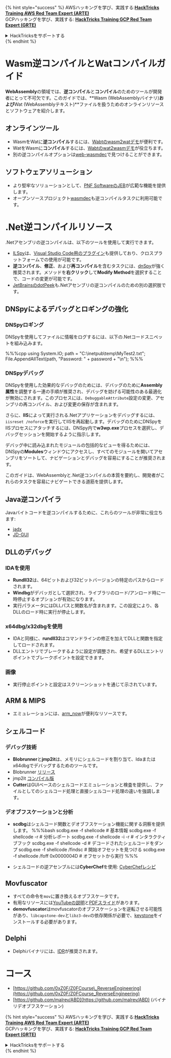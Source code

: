 {% hint style="success" %}
AWSハッキングを学び、実践する:<img src="/.gitbook/assets/arte.png" alt="" data-size="line">[**HackTricks Training AWS Red Team Expert (ARTE)**](https://training.hacktricks.xyz/courses/arte)<img src="/.gitbook/assets/arte.png" alt="" data-size="line">\
GCPハッキングを学び、実践する: <img src="/.gitbook/assets/grte.png" alt="" data-size="line">[**HackTricks Training GCP Red Team Expert (GRTE)**<img src="/.gitbook/assets/grte.png" alt="" data-size="line">](https://training.hacktricks.xyz/courses/grte)

<details>

<summary>HackTricksをサポートする</summary>

* [**サブスクリプションプラン**](https://github.com/sponsors/carlospolop)を確認してください!
* **💬 [**Discordグループ**](https://discord.gg/hRep4RUj7f)または[**Telegramグループ**](https://t.me/peass)に参加するか、**Twitter** 🐦 [**@hacktricks\_live**](https://twitter.com/hacktricks\_live)**をフォローしてください。**
* **[**HackTricks**](https://github.com/carlospolop/hacktricks)および[**HackTricks Cloud**](https://github.com/carlospolop/hacktricks-cloud)のGitHubリポジトリにPRを提出してハッキングトリックを共有してください。**

</details>
{% endhint %}

# Wasm逆コンパイルとWatコンパイルガイド

**WebAssembly**の領域では、**逆コンパイル**と**コンパイル**のためのツールが開発者にとって不可欠です。このガイドでは、**Wasm (WebAssemblyバイナリ)**および**Wat (WebAssemblyテキスト)**ファイルを扱うためのオンラインリソースとソフトウェアを紹介します。

## オンラインツール

- WasmをWatに**逆コンパイル**するには、[Wabtのwasm2watデモ](https://webassembly.github.io/wabt/demo/wasm2wat/index.html)が便利です。
- WatをWasmに**コンパイル**するには、[Wabtのwat2wasmデモ](https://webassembly.github.io/wabt/demo/wat2wasm/)が役立ちます。
- 別の逆コンパイルオプションは[web-wasmdec](https://wwwg.github.io/web-wasmdec/)で見つけることができます。

## ソフトウェアソリューション

- より堅牢なソリューションとして、[PNF SoftwareのJEB](https://www.pnfsoftware.com/jeb/demo)が広範な機能を提供します。
- オープンソースプロジェクト[wasmdec](https://github.com/wwwg/wasmdec)も逆コンパイルタスクに利用可能です。

# .Net逆コンパイルリソース

.Netアセンブリの逆コンパイルは、以下のツールを使用して実行できます。

- [ILSpy](https://github.com/icsharpcode/ILSpy)は、[Visual Studio Code用のプラグイン](https://github.com/icsharpcode/ilspy-vscode)も提供しており、クロスプラットフォームでの使用が可能です。
- **逆コンパイル**、**修正**、および**再コンパイル**を含むタスクには、[dnSpy](https://github.com/0xd4d/dnSpy/releases)が強く推奨されます。メソッドを**右クリック**して**Modify Method**を選択することで、コードの変更が可能です。
- [JetBrainsのdotPeek](https://www.jetbrains.com/es-es/decompiler/)も.Netアセンブリの逆コンパイルのための別の選択肢です。

## DNSpyによるデバッグとロギングの強化

### DNSpyロギング
DNSpyを使用してファイルに情報をログするには、以下の.Netコードスニペットを組み込みます。

%%%cpp
using System.IO;
path = "C:\\inetpub\\temp\\MyTest2.txt";
File.AppendAllText(path, "Password: " + password + "\n");
%%%

### DNSpyデバッグ
DNSpyを使用した効果的なデバッグのためには、デバッグのために**Assembly属性**を調整する一連の手順が推奨され、デバッグを妨げる可能性のある最適化が無効にされます。このプロセスには、`DebuggableAttribute`設定の変更、アセンブリの再コンパイル、および変更の保存が含まれます。

さらに、**IIS**によって実行される.Netアプリケーションをデバッグするには、`iisreset /noforce`を実行してIISを再起動します。デバッグのためにDNSpyをIISプロセスにアタッチするには、DNSpy内で**w3wp.exe**プロセスを選択し、デバッグセッションを開始するように指示します。

デバッグ中に読み込まれたモジュールの包括的なビューを得るためには、DNSpyの**Modules**ウィンドウにアクセスし、すべてのモジュールを開いてアセンブリをソートして、ナビゲーションとデバッグを容易にすることが推奨されます。

このガイドは、WebAssemblyと.Net逆コンパイルの本質を要約し、開発者がこれらのタスクを容易にナビゲートできる道筋を提供します。

## **Java逆コンパイラ**
Javaバイトコードを逆コンパイルするために、これらのツールが非常に役立ちます:
- [jadx](https://github.com/skylot/jadx)
- [JD-GUI](https://github.com/java-decompiler/jd-gui/releases)

## **DLLのデバッグ**
### IDAを使用
- **Rundll32**は、64ビットおよび32ビットバージョンの特定のパスからロードされます。
- **Windbg**がデバッガとして選択され、ライブラリのロード/アンロード時に一時停止するオプションが有効になります。
- 実行パラメータにはDLLパスと関数名が含まれます。この設定により、各DLLのロード時に実行が停止します。

### x64dbg/x32dbgを使用
- IDAと同様に、**rundll32**はコマンドラインの修正を加えてDLLと関数を指定してロードされます。
- DLLエントリでブレークするように設定が調整され、希望するDLLエントリポイントでブレークポイントを設定できます。

### 画像
- 実行停止ポイントと設定はスクリーンショットを通じて示されています。

## **ARM & MIPS**
- エミュレーションには、[arm_now](https://github.com/nongiach/arm_now)が便利なリソースです。

## **シェルコード**
### デバッグ技術
- **Blobrunner**と**jmp2it**は、メモリにシェルコードを割り当て、Idaまたはx64dbgでデバッグするためのツールです。
- Blobrunner [リリース](https://github.com/OALabs/BlobRunner/releases/tag/v0.0.5)
- jmp2it [コンパイル版](https://github.com/adamkramer/jmp2it/releases/)
- **Cutter**はGUIベースのシェルコードエミュレーションと検査を提供し、ファイルとしてのシェルコード処理と直接シェルコード処理の違いを強調します。

### デオブフスケーションと分析
- **scdbg**はシェルコード関数とデオブフスケーション機能に関する洞察を提供します。
%%%bash
scdbg.exe -f shellcode # 基本情報
scdbg.exe -f shellcode -r # 分析レポート
scdbg.exe -f shellcode -i -r # インタラクティブフック
scdbg.exe -f shellcode -d # デコードされたシェルコードをダンプ
scdbg.exe -f shellcode /findsc # 開始オフセットを見つける
scdbg.exe -f shellcode /foff 0x0000004D # オフセットから実行
%%%

- シェルコードの逆アセンブルには**CyberChef**を使用: [CyberChefレシピ](https://gchq.github.io/CyberChef/#recipe=To_Hex%28'Space',0%29Disassemble_x86%28'32','Full%20x86%20architecture',16,0,true,true%29)

## **Movfuscator**
- すべての命令を`mov`に置き換えるオブフスケータです。
- 有用なリソースには[YouTubeの説明](https://www.youtube.com/watch?v=2VF_wPkiBJY)と[PDFスライド](https://github.com/xoreaxeaxeax/movfuscator/blob/master/slides/domas_2015_the_movfuscator.pdf)があります。
- **demovfuscator**はmovfuscatorのオブフスケーションを逆転させる可能性があり、`libcapstone-dev`と`libz3-dev`の依存関係が必要で、[keystone](https://github.com/keystone-engine/keystone/blob/master/docs/COMPILE-NIX.md)をインストールする必要があります。

## **Delphi**
- Delphiバイナリには、[IDR](https://github.com/crypto2011/IDR)が推奨されます。

# コース

* [https://github.com/0xZ0F/Z0FCourse\_ReverseEngineering](https://github.com/0xZ0F/Z0FCourse_ReverseEngineering)
* [https://github.com/malrev/ABD](https://github.com/malrev/ABD) \(バイナリデオブフスケーション\)



{% hint style="success" %}
AWSハッキングを学び、実践する:<img src="/.gitbook/assets/arte.png" alt="" data-size="line">[**HackTricks Training AWS Red Team Expert (ARTE)**](https://training.hacktricks.xyz/courses/arte)<img src="/.gitbook/assets/arte.png" alt="" data-size="line">\
GCPハッキングを学び、実践する: <img src="/.gitbook/assets/grte.png" alt="" data-size="line">[**HackTricks Training GCP Red Team Expert (GRTE)**<img src="/.gitbook/assets/grte.png" alt="" data-size="line">](https://training.hacktricks.xyz/courses/grte)

<details>

<summary>HackTricksをサポートする</summary>

* [**サブスクリプションプラン**](https://github.com/sponsors/carlospolop)を確認してください!
* **💬 [**Discordグループ**](https://discord.gg/hRep4RUj7f)または[**Telegramグループ**](https://t.me/peass)に参加するか、**Twitter** 🐦 [**@hacktricks\_live**](https://twitter.com/hacktricks\_live)**をフォローしてください。**
* **[**HackTricks**](https://github.com/carlospolop/hacktricks)および[**HackTricks Cloud**](https://github.com/carlospolop/hacktricks-cloud)のGitHubリポジトリにPRを提出してハッキングトリックを共有してください。**

</details>
{% endhint %}

